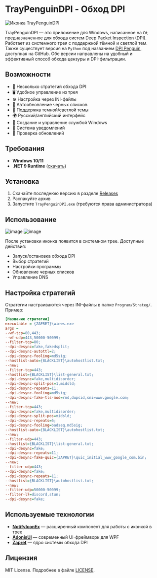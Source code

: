 # TrayPenguinDPI - Обход DPI

![Иконка TrayPenguinDPI](https://github.com/zhivem/TrayPenguinDPI/blob/master/penguin_icon.ico)

TrayPenguinDPI — это приложение для Windows, написанное на `C#`, предназначенное для обхода систем Deep Packet Inspection (DPI). Работает из системного трея с поддержкой тёмной и светлой тем. Также существует версия на `Python` под названием [DPI Penguin](https://github.com/zhivem/DPI-Penguin), доступная на GitHub. Обе версии направлены на удобный и эффективный способ обхода цензуры и DPI-фильтрации. 

## Возможности

- 🚀 Несколько стратегий обхода DPI
- 🖥️ Удобное управление из трея
- ⚙️ Настройка через INI-файлы
- 🔄 Автообновление черных списков
- 🌙 Поддержка темной/светлой темы
- 🌍 Русский/английский интерфейс
- 🔧 Создание и управление службой Windows
- 🔔 Система уведомлений
- 🔄 Проверка обновлений

## Требования

- **Windows 10/11**
- **.NET 9 Runtime** ([скачать](https://dotnet.microsoft.com/ru-ru/download))

## Установка

1. Скачайте последнюю версию в разделе [Releases](https://github.com/zhivem/TrayPenguinDPI/releases)
2. Распакуйте архив
3. Запустите `TrayPenguinDPI.exe` (требуются права администратора)

## Использование
![image](https://github.com/user-attachments/assets/a1b6791b-c67f-44e3-826a-039540c187b3)
![image](https://github.com/user-attachments/assets/99f23d6d-b10b-4ffc-a96a-d7153755a485)

После установки иконка появится в системном трее. Доступные действия:

- Запуск/остановка обхода DPI
- Выбор стратегий
- Настройки программы
- Обновление черных списков
- Управление DNS

## Настройка стратегий

Стратегии настраиваются через INI-файлы в папке `Program/Strateg/`. Пример:

```ini
[Название стратегии]
executable = {ZAPRET}\winws.exe
args = 
--wf-tcp=80,443;
--wf-udp=443,50000-50099;
--filter-tcp=80;
--dpi-desync=fake,fakedsplit;
--dpi-desync-autottl=2;
--dpi-desync-fooling=md5sig;
--hostlist-auto={BLACKLIST}\autohostlist.txt;
--new;
--filter-tcp=443;
--hostlist={BLACKLIST}\list-general.txt;
--dpi-desync=fake,multidisorder;
--dpi-desync-split-pos=1,midsld;
--dpi-desync-repeats=11;
--dpi-desync-fooling=md5sig;
--dpi-desync-fake-tls-mod=rnd,dupsid,sni=www.google.com;
--new;
--filter-tcp=443;
--dpi-desync=fake,multidisorder;
--dpi-desync-split-pos=midsld;
--dpi-desync-repeats=6;
--dpi-desync-fooling=badseq,md5sig;
--hostlist-auto={BLACKLIST}\autohostlist.txt;
--new;
--filter-udp=443;
--hostlist={BLACKLIST}\list-general.txt;
--dpi-desync=fake;
--dpi-desync-repeats=11;
--dpi-desync-fake-quic={ZAPRET}\quic_initial_www_google_com.bin;
--new;
--filter-udp=443;
--dpi-desync=fake;
--dpi-desync-repeats=11;
--hostlist={BLACKLIST}\autohostlist.txt;
--new;
--filter-udp=50000-50099;
--filter-l7=discord,stun;
--dpi-desync=fake;
```

## Используемые технологии

- **[NotifyIconEx](https://github.com/lemutec/NotifyIconEx)** — расширенный компонент для работы с иконкой в трее  
- **[AdonisUI](https://github.com/benruehl/adonis-ui)** — современный UI-фреймворк для WPF  
- **[Zapret](https://github.com/bol-van/zapret)** — ядро системы обхода DPI  

## Лицензия

MIT License. Подробнее в файле [LICENSE](https://raw.githubusercontent.com/zhivem/TrayPenguinDPI/refs/heads/master/LICENSE.txt).
